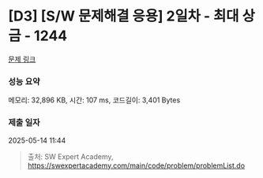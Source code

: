 # [D3] [S/W 문제해결 응용] 2일차 - 최대 상금 - 1244 

[문제 링크](https://swexpertacademy.com/main/code/problem/problemDetail.do?contestProbId=AV15Khn6AN0CFAYD) 

### 성능 요약

메모리: 32,896 KB, 시간: 107 ms, 코드길이: 3,401 Bytes

### 제출 일자

2025-05-14 11:44



> 출처: SW Expert Academy, https://swexpertacademy.com/main/code/problem/problemList.do